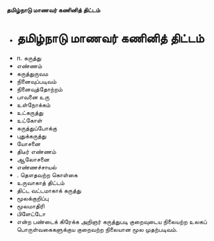 **தமிழ்நாடு மாணவர் கணினித் திட்டம்**
- # தமிழ்நாடு மாணவர் கணினித் திட்டம்
- n. கருத்து
- எண்ணம்
- கருத்துருவம
- நினைவுப்படிவம்
- நினைவுத்தோற்றம்
- பாவனை உரு
- உள்நோக்கம்
- உட்கருத்து
- உட்கோள்
- கருத்துப்போக்கு
- புதுக்கருத்து
- யோசனை
- திடீர் எண்ணம்
- ஆலோசனை
- எண்ணச்சாயல்
- . தௌதவற்ற கொள்கை
- உருவாகாத் திட்டம்
-  திட்ட வட்டமாகாக் கருத்து
- மூலக்குறிப்பு
- மூலமாதிரி
- பிளேட்டோ
- என்ற பண்டைக் கிரேக்க அறிஞர் கருத்துபடி குறைவுடைய நிலையற்ற உலகப் பொருள்வகைகளுக்குய குறைவற்ற நிலையான மூல முதற்படிவம்.

